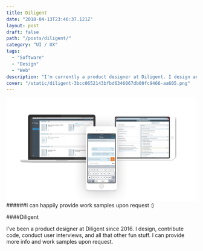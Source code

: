 ```yaml
---
title: Diligent
date: "2018-04-13T23:46:37.121Z"
layout: post
draft: false
path: "/posts/diligent/"
category: "UI / UX"
tags:
  - "Software"
  - "Design"
  - "Web"
description: "I'm currently a product designer at Diligent. I design and sometimes contribute code to software that facilitates board meetings."
cover: "/static/diligent-3bcc0652143bfbd6346067db00fc9466-aa605.png"
---
```

![Diligent](./diligent.png)
######I can happily provide work samples upon request :)

####Diligent

I’ve been a product designer at Diligent since 2016. I design, contribute code, conduct user interviews, and all that other fun stuff.  I can provide more info and work samples upon request. 
